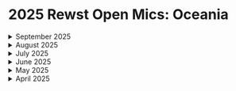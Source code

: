 # 2025 Rewst Open Mics: Oceania

<details>

<summary>September 2025</summary>

[august-1-2025-automating-pdf-uploads-to-sharepoint-with-powershell-+-rewst.md](august-1-2025-automating-pdf-uploads-to-sharepoint-with-powershell-+-rewst.md "mention")

</details>

<details>

<summary>August 2025</summary>

[august-1-2025-automating-pdf-uploads-to-sharepoint-with-powershell-+-rewst-1.md](august-1-2025-automating-pdf-uploads-to-sharepoint-with-powershell-+-rewst-1.md "mention")

</details>

<details>

<summary>July 2025</summary>

[july-4-2025-real-time-leds-driven-by-rewst.md](july-4-2025-real-time-leds-driven-by-rewst.md "mention")

</details>

<details>

<summary>June 2025</summary>

[june-6-2025-microsoft-graph-api-paging.md](june-6-2025-microsoft-graph-api-paging.md "mention")

</details>

<details>

<summary>May 2025</summary>

[june-6-2025-microsoft-graph-api-paging.md](june-6-2025-microsoft-graph-api-paging.md "mention")

</details>

<details>

<summary>April 2025</summary>

[april-4-2025-the-very-first-anz-open-mic.md](april-4-2025-the-very-first-anz-open-mic.md "mention")

</details>
